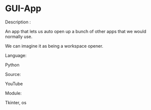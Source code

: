 # GUI-App


Description :

An app that lets us auto open up a bunch of other apps that we would normally use. 

We can imagine it as being a workspace opener.

Language:

Python

Source:

YouTube

Module:

Tkinter, os
